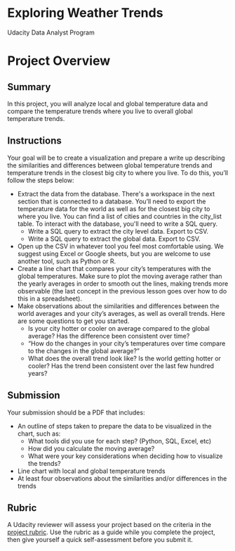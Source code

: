 # Exploring Weather Trends
Udacity Data Analyst Program


# Project Overview
## Summary

In this project, you will analyze local and global temperature data and compare the temperature trends where you live to overall global temperature trends.

## Instructions
Your goal will be to create a visualization and prepare a write up describing the similarities and differences between global temperature trends and temperature trends in the closest big city to where you live. To do this, you’ll follow the steps below:

- Extract the data from the database. There's a workspace in the next section that is connected to a database. You’ll need to export the temperature data for the world as well as for the closest big city to where you live. You can find a list of cities and countries in the city_list table. To interact with the database, you'll need to write a SQL query.
	- Write a SQL query to extract the city level data. Export to CSV.
	- Write a SQL query to extract the global data. Export to CSV.
- Open up the CSV in whatever tool you feel most comfortable using. We suggest using Excel or Google sheets, but you are welcome to use another tool, such as Python or R. 
- Create a line chart that compares your city’s temperatures with the global temperatures. Make sure to plot the moving average rather than the yearly averages in order to smooth out the lines, making trends more observable (the last concept in the previous lesson goes over how to do this in a spreadsheet).
- Make observations about the similarities and differences between the world averages and your city’s averages, as well as overall trends. Here are some questions to get you started.
	- Is your city hotter or cooler on average compared to the global average? Has the difference been consistent over time?
	- “How do the changes in your city’s temperatures over time compare to the changes in the global average?”
	- What does the overall trend look like? Is the world getting hotter or cooler? Has the trend been consistent over the last few hundred years?


## Submission
Your submission should be a PDF that includes:

- An outline of steps taken to prepare the data to be visualized in the chart, such as:
	- What tools did you use for each step? (Python, SQL, Excel, etc)
	- How did you calculate the moving average?
	- What were your key considerations when deciding how to visualize the trends?
- Line chart with local and global temperature trends
- At least four observations about the similarities and/or differences in the trends

## Rubric
A Udacity reviewer will assess your project based on the criteria in the [project rubric](https://review.udacity.com/#!/rubrics/1125/view). Use the rubric as a guide while you complete the project, then give yourself a quick self-assessment before you submit it.